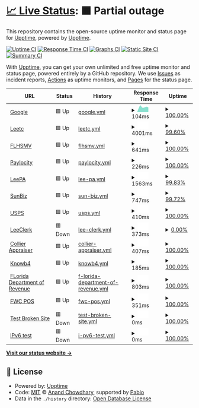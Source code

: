 # [📈 Live Status](https://upptime.github.io/upptime): <!--live status--> **🟧 Partial outage**

This repository contains the open-source uptime monitor and status page for [Upptime](https://upptime.js.org), powered by [Upptime](https://github.com/upptime/upptime).

[![Uptime CI](https://github.com/upptime/upptime/workflows/Uptime%20CI/badge.svg)](https://github.com/upptime/upptime/actions?query=workflow%3A%22Uptime+CI%22)
[![Response Time CI](https://github.com/upptime/upptime/workflows/Response%20Time%20CI/badge.svg)](https://github.com/upptime/upptime/actions?query=workflow%3A%22Response+Time+CI%22)
[![Graphs CI](https://github.com/upptime/upptime/workflows/Graphs%20CI/badge.svg)](https://github.com/upptime/upptime/actions?query=workflow%3A%22Graphs+CI%22)
[![Static Site CI](https://github.com/upptime/upptime/workflows/Static%20Site%20CI/badge.svg)](https://github.com/upptime/upptime/actions?query=workflow%3A%22Static+Site+CI%22)
[![Summary CI](https://github.com/upptime/upptime/workflows/Summary%20CI/badge.svg)](https://github.com/upptime/upptime/actions?query=workflow%3A%22Summary+CI%22)

With [Upptime](https://upptime.js.org), you can get your own unlimited and free uptime monitor and status page, powered entirely by a GitHub repository. We use [Issues](https://github.com/upptime/upptime/issues) as incident reports, [Actions](https://github.com/upptime/upptime/actions) as uptime monitors, and [Pages](https://upptime.github.io/upptime) for the status page.

<!--start: status pages-->
<!-- This summary is generated by Upptime (https://github.com/upptime/upptime) -->
<!-- Do not edit this manually, your changes will be overwritten -->
<!-- prettier-ignore -->
| URL | Status | History | Response Time | Uptime |
| --- | ------ | ------- | ------------- | ------ |
| <img alt="" src="https://icons.duckduckgo.com/ip3/www.google.com.ico" height="13"> [Google](https://www.google.com) | 🟩 Up | [google.yml](https://github.com/kendrab-lctc/url.uptime/commits/HEAD/history/google.yml) | <details><summary><img alt="Response time graph" src="./graphs/google/response-time-week.png" height="20"> 104ms</summary><br><a href="https://upptime.github.io/upptime/history/google"><img alt="Response time 112" src="https://img.shields.io/endpoint?url=https%3A%2F%2Fraw.githubusercontent.com%2Fkendrab-lctc%2Furl.uptime%2FHEAD%2Fapi%2Fgoogle%2Fresponse-time.json"></a><br><a href="https://upptime.github.io/upptime/history/google"><img alt="24-hour response time 110" src="https://img.shields.io/endpoint?url=https%3A%2F%2Fraw.githubusercontent.com%2Fkendrab-lctc%2Furl.uptime%2FHEAD%2Fapi%2Fgoogle%2Fresponse-time-day.json"></a><br><a href="https://upptime.github.io/upptime/history/google"><img alt="7-day response time 104" src="https://img.shields.io/endpoint?url=https%3A%2F%2Fraw.githubusercontent.com%2Fkendrab-lctc%2Furl.uptime%2FHEAD%2Fapi%2Fgoogle%2Fresponse-time-week.json"></a><br><a href="https://upptime.github.io/upptime/history/google"><img alt="30-day response time 97" src="https://img.shields.io/endpoint?url=https%3A%2F%2Fraw.githubusercontent.com%2Fkendrab-lctc%2Furl.uptime%2FHEAD%2Fapi%2Fgoogle%2Fresponse-time-month.json"></a><br><a href="https://upptime.github.io/upptime/history/google"><img alt="1-year response time 112" src="https://img.shields.io/endpoint?url=https%3A%2F%2Fraw.githubusercontent.com%2Fkendrab-lctc%2Furl.uptime%2FHEAD%2Fapi%2Fgoogle%2Fresponse-time-year.json"></a></details> | <details><summary><a href="https://upptime.github.io/upptime/history/google">100.00%</a></summary><a href="https://upptime.github.io/upptime/history/google"><img alt="All-time uptime 100.00%" src="https://img.shields.io/endpoint?url=https%3A%2F%2Fraw.githubusercontent.com%2Fkendrab-lctc%2Furl.uptime%2FHEAD%2Fapi%2Fgoogle%2Fuptime.json"></a><br><a href="https://upptime.github.io/upptime/history/google"><img alt="24-hour uptime 100.00%" src="https://img.shields.io/endpoint?url=https%3A%2F%2Fraw.githubusercontent.com%2Fkendrab-lctc%2Furl.uptime%2FHEAD%2Fapi%2Fgoogle%2Fuptime-day.json"></a><br><a href="https://upptime.github.io/upptime/history/google"><img alt="7-day uptime 100.00%" src="https://img.shields.io/endpoint?url=https%3A%2F%2Fraw.githubusercontent.com%2Fkendrab-lctc%2Furl.uptime%2FHEAD%2Fapi%2Fgoogle%2Fuptime-week.json"></a><br><a href="https://upptime.github.io/upptime/history/google"><img alt="30-day uptime 100.00%" src="https://img.shields.io/endpoint?url=https%3A%2F%2Fraw.githubusercontent.com%2Fkendrab-lctc%2Furl.uptime%2FHEAD%2Fapi%2Fgoogle%2Fuptime-month.json"></a><br><a href="https://upptime.github.io/upptime/history/google"><img alt="1-year uptime 100.00%" src="https://img.shields.io/endpoint?url=https%3A%2F%2Fraw.githubusercontent.com%2Fkendrab-lctc%2Furl.uptime%2FHEAD%2Fapi%2Fgoogle%2Fuptime-year.json"></a></details>
| <img alt="" src="https://icons.duckduckgo.com/ip3/leetc.com.ico" height="13"> [Leetc](https://leetc.com) | 🟩 Up | [leetc.yml](https://github.com/kendrab-lctc/url.uptime/commits/HEAD/history/leetc.yml) | <details><summary><img alt="Response time graph" src="./graphs/leetc/response-time-week.png" height="20"> 4001ms</summary><br><a href="https://upptime.github.io/upptime/history/leetc"><img alt="Response time 3452" src="https://img.shields.io/endpoint?url=https%3A%2F%2Fraw.githubusercontent.com%2Fkendrab-lctc%2Furl.uptime%2FHEAD%2Fapi%2Fleetc%2Fresponse-time.json"></a><br><a href="https://upptime.github.io/upptime/history/leetc"><img alt="24-hour response time 4505" src="https://img.shields.io/endpoint?url=https%3A%2F%2Fraw.githubusercontent.com%2Fkendrab-lctc%2Furl.uptime%2FHEAD%2Fapi%2Fleetc%2Fresponse-time-day.json"></a><br><a href="https://upptime.github.io/upptime/history/leetc"><img alt="7-day response time 4001" src="https://img.shields.io/endpoint?url=https%3A%2F%2Fraw.githubusercontent.com%2Fkendrab-lctc%2Furl.uptime%2FHEAD%2Fapi%2Fleetc%2Fresponse-time-week.json"></a><br><a href="https://upptime.github.io/upptime/history/leetc"><img alt="30-day response time 3316" src="https://img.shields.io/endpoint?url=https%3A%2F%2Fraw.githubusercontent.com%2Fkendrab-lctc%2Furl.uptime%2FHEAD%2Fapi%2Fleetc%2Fresponse-time-month.json"></a><br><a href="https://upptime.github.io/upptime/history/leetc"><img alt="1-year response time 3452" src="https://img.shields.io/endpoint?url=https%3A%2F%2Fraw.githubusercontent.com%2Fkendrab-lctc%2Furl.uptime%2FHEAD%2Fapi%2Fleetc%2Fresponse-time-year.json"></a></details> | <details><summary><a href="https://upptime.github.io/upptime/history/leetc">99.60%</a></summary><a href="https://upptime.github.io/upptime/history/leetc"><img alt="All-time uptime 99.67%" src="https://img.shields.io/endpoint?url=https%3A%2F%2Fraw.githubusercontent.com%2Fkendrab-lctc%2Furl.uptime%2FHEAD%2Fapi%2Fleetc%2Fuptime.json"></a><br><a href="https://upptime.github.io/upptime/history/leetc"><img alt="24-hour uptime 100.00%" src="https://img.shields.io/endpoint?url=https%3A%2F%2Fraw.githubusercontent.com%2Fkendrab-lctc%2Furl.uptime%2FHEAD%2Fapi%2Fleetc%2Fuptime-day.json"></a><br><a href="https://upptime.github.io/upptime/history/leetc"><img alt="7-day uptime 99.60%" src="https://img.shields.io/endpoint?url=https%3A%2F%2Fraw.githubusercontent.com%2Fkendrab-lctc%2Furl.uptime%2FHEAD%2Fapi%2Fleetc%2Fuptime-week.json"></a><br><a href="https://upptime.github.io/upptime/history/leetc"><img alt="30-day uptime 99.56%" src="https://img.shields.io/endpoint?url=https%3A%2F%2Fraw.githubusercontent.com%2Fkendrab-lctc%2Furl.uptime%2FHEAD%2Fapi%2Fleetc%2Fuptime-month.json"></a><br><a href="https://upptime.github.io/upptime/history/leetc"><img alt="1-year uptime 99.67%" src="https://img.shields.io/endpoint?url=https%3A%2F%2Fraw.githubusercontent.com%2Fkendrab-lctc%2Furl.uptime%2FHEAD%2Fapi%2Fleetc%2Fuptime-year.json"></a></details>
| <img alt="" src="https://icons.duckduckgo.com/ip3/www.flhsmv.gov.ico" height="13"> [FLHSMV](https://www.flhsmv.gov/) | 🟩 Up | [flhsmv.yml](https://github.com/kendrab-lctc/url.uptime/commits/HEAD/history/flhsmv.yml) | <details><summary><img alt="Response time graph" src="./graphs/flhsmv/response-time-week.png" height="20"> 641ms</summary><br><a href="https://upptime.github.io/upptime/history/flhsmv"><img alt="Response time 726" src="https://img.shields.io/endpoint?url=https%3A%2F%2Fraw.githubusercontent.com%2Fkendrab-lctc%2Furl.uptime%2FHEAD%2Fapi%2Fflhsmv%2Fresponse-time.json"></a><br><a href="https://upptime.github.io/upptime/history/flhsmv"><img alt="24-hour response time 353" src="https://img.shields.io/endpoint?url=https%3A%2F%2Fraw.githubusercontent.com%2Fkendrab-lctc%2Furl.uptime%2FHEAD%2Fapi%2Fflhsmv%2Fresponse-time-day.json"></a><br><a href="https://upptime.github.io/upptime/history/flhsmv"><img alt="7-day response time 641" src="https://img.shields.io/endpoint?url=https%3A%2F%2Fraw.githubusercontent.com%2Fkendrab-lctc%2Furl.uptime%2FHEAD%2Fapi%2Fflhsmv%2Fresponse-time-week.json"></a><br><a href="https://upptime.github.io/upptime/history/flhsmv"><img alt="30-day response time 620" src="https://img.shields.io/endpoint?url=https%3A%2F%2Fraw.githubusercontent.com%2Fkendrab-lctc%2Furl.uptime%2FHEAD%2Fapi%2Fflhsmv%2Fresponse-time-month.json"></a><br><a href="https://upptime.github.io/upptime/history/flhsmv"><img alt="1-year response time 726" src="https://img.shields.io/endpoint?url=https%3A%2F%2Fraw.githubusercontent.com%2Fkendrab-lctc%2Furl.uptime%2FHEAD%2Fapi%2Fflhsmv%2Fresponse-time-year.json"></a></details> | <details><summary><a href="https://upptime.github.io/upptime/history/flhsmv">100.00%</a></summary><a href="https://upptime.github.io/upptime/history/flhsmv"><img alt="All-time uptime 97.49%" src="https://img.shields.io/endpoint?url=https%3A%2F%2Fraw.githubusercontent.com%2Fkendrab-lctc%2Furl.uptime%2FHEAD%2Fapi%2Fflhsmv%2Fuptime.json"></a><br><a href="https://upptime.github.io/upptime/history/flhsmv"><img alt="24-hour uptime 100.00%" src="https://img.shields.io/endpoint?url=https%3A%2F%2Fraw.githubusercontent.com%2Fkendrab-lctc%2Furl.uptime%2FHEAD%2Fapi%2Fflhsmv%2Fuptime-day.json"></a><br><a href="https://upptime.github.io/upptime/history/flhsmv"><img alt="7-day uptime 100.00%" src="https://img.shields.io/endpoint?url=https%3A%2F%2Fraw.githubusercontent.com%2Fkendrab-lctc%2Furl.uptime%2FHEAD%2Fapi%2Fflhsmv%2Fuptime-week.json"></a><br><a href="https://upptime.github.io/upptime/history/flhsmv"><img alt="30-day uptime 99.85%" src="https://img.shields.io/endpoint?url=https%3A%2F%2Fraw.githubusercontent.com%2Fkendrab-lctc%2Furl.uptime%2FHEAD%2Fapi%2Fflhsmv%2Fuptime-month.json"></a><br><a href="https://upptime.github.io/upptime/history/flhsmv"><img alt="1-year uptime 97.49%" src="https://img.shields.io/endpoint?url=https%3A%2F%2Fraw.githubusercontent.com%2Fkendrab-lctc%2Furl.uptime%2FHEAD%2Fapi%2Fflhsmv%2Fuptime-year.json"></a></details>
| <img alt="" src="https://icons.duckduckgo.com/ip3/access.paylocity.com.ico" height="13"> [Paylocity](https://access.paylocity.com) | 🟩 Up | [paylocity.yml](https://github.com/kendrab-lctc/url.uptime/commits/HEAD/history/paylocity.yml) | <details><summary><img alt="Response time graph" src="./graphs/paylocity/response-time-week.png" height="20"> 226ms</summary><br><a href="https://upptime.github.io/upptime/history/paylocity"><img alt="Response time 242" src="https://img.shields.io/endpoint?url=https%3A%2F%2Fraw.githubusercontent.com%2Fkendrab-lctc%2Furl.uptime%2FHEAD%2Fapi%2Fpaylocity%2Fresponse-time.json"></a><br><a href="https://upptime.github.io/upptime/history/paylocity"><img alt="24-hour response time 114" src="https://img.shields.io/endpoint?url=https%3A%2F%2Fraw.githubusercontent.com%2Fkendrab-lctc%2Furl.uptime%2FHEAD%2Fapi%2Fpaylocity%2Fresponse-time-day.json"></a><br><a href="https://upptime.github.io/upptime/history/paylocity"><img alt="7-day response time 226" src="https://img.shields.io/endpoint?url=https%3A%2F%2Fraw.githubusercontent.com%2Fkendrab-lctc%2Furl.uptime%2FHEAD%2Fapi%2Fpaylocity%2Fresponse-time-week.json"></a><br><a href="https://upptime.github.io/upptime/history/paylocity"><img alt="30-day response time 256" src="https://img.shields.io/endpoint?url=https%3A%2F%2Fraw.githubusercontent.com%2Fkendrab-lctc%2Furl.uptime%2FHEAD%2Fapi%2Fpaylocity%2Fresponse-time-month.json"></a><br><a href="https://upptime.github.io/upptime/history/paylocity"><img alt="1-year response time 242" src="https://img.shields.io/endpoint?url=https%3A%2F%2Fraw.githubusercontent.com%2Fkendrab-lctc%2Furl.uptime%2FHEAD%2Fapi%2Fpaylocity%2Fresponse-time-year.json"></a></details> | <details><summary><a href="https://upptime.github.io/upptime/history/paylocity">100.00%</a></summary><a href="https://upptime.github.io/upptime/history/paylocity"><img alt="All-time uptime 99.99%" src="https://img.shields.io/endpoint?url=https%3A%2F%2Fraw.githubusercontent.com%2Fkendrab-lctc%2Furl.uptime%2FHEAD%2Fapi%2Fpaylocity%2Fuptime.json"></a><br><a href="https://upptime.github.io/upptime/history/paylocity"><img alt="24-hour uptime 100.00%" src="https://img.shields.io/endpoint?url=https%3A%2F%2Fraw.githubusercontent.com%2Fkendrab-lctc%2Furl.uptime%2FHEAD%2Fapi%2Fpaylocity%2Fuptime-day.json"></a><br><a href="https://upptime.github.io/upptime/history/paylocity"><img alt="7-day uptime 100.00%" src="https://img.shields.io/endpoint?url=https%3A%2F%2Fraw.githubusercontent.com%2Fkendrab-lctc%2Furl.uptime%2FHEAD%2Fapi%2Fpaylocity%2Fuptime-week.json"></a><br><a href="https://upptime.github.io/upptime/history/paylocity"><img alt="30-day uptime 99.94%" src="https://img.shields.io/endpoint?url=https%3A%2F%2Fraw.githubusercontent.com%2Fkendrab-lctc%2Furl.uptime%2FHEAD%2Fapi%2Fpaylocity%2Fuptime-month.json"></a><br><a href="https://upptime.github.io/upptime/history/paylocity"><img alt="1-year uptime 99.99%" src="https://img.shields.io/endpoint?url=https%3A%2F%2Fraw.githubusercontent.com%2Fkendrab-lctc%2Furl.uptime%2FHEAD%2Fapi%2Fpaylocity%2Fuptime-year.json"></a></details>
| <img alt="" src="https://icons.duckduckgo.com/ip3/leepa.org.ico" height="13"> [LeePA](https://Leepa.org) | 🟩 Up | [lee-pa.yml](https://github.com/kendrab-lctc/url.uptime/commits/HEAD/history/lee-pa.yml) | <details><summary><img alt="Response time graph" src="./graphs/lee-pa/response-time-week.png" height="20"> 1563ms</summary><br><a href="https://upptime.github.io/upptime/history/lee-pa"><img alt="Response time 1461" src="https://img.shields.io/endpoint?url=https%3A%2F%2Fraw.githubusercontent.com%2Fkendrab-lctc%2Furl.uptime%2FHEAD%2Fapi%2Flee-pa%2Fresponse-time.json"></a><br><a href="https://upptime.github.io/upptime/history/lee-pa"><img alt="24-hour response time 669" src="https://img.shields.io/endpoint?url=https%3A%2F%2Fraw.githubusercontent.com%2Fkendrab-lctc%2Furl.uptime%2FHEAD%2Fapi%2Flee-pa%2Fresponse-time-day.json"></a><br><a href="https://upptime.github.io/upptime/history/lee-pa"><img alt="7-day response time 1563" src="https://img.shields.io/endpoint?url=https%3A%2F%2Fraw.githubusercontent.com%2Fkendrab-lctc%2Furl.uptime%2FHEAD%2Fapi%2Flee-pa%2Fresponse-time-week.json"></a><br><a href="https://upptime.github.io/upptime/history/lee-pa"><img alt="30-day response time 2205" src="https://img.shields.io/endpoint?url=https%3A%2F%2Fraw.githubusercontent.com%2Fkendrab-lctc%2Furl.uptime%2FHEAD%2Fapi%2Flee-pa%2Fresponse-time-month.json"></a><br><a href="https://upptime.github.io/upptime/history/lee-pa"><img alt="1-year response time 1461" src="https://img.shields.io/endpoint?url=https%3A%2F%2Fraw.githubusercontent.com%2Fkendrab-lctc%2Furl.uptime%2FHEAD%2Fapi%2Flee-pa%2Fresponse-time-year.json"></a></details> | <details><summary><a href="https://upptime.github.io/upptime/history/lee-pa">99.83%</a></summary><a href="https://upptime.github.io/upptime/history/lee-pa"><img alt="All-time uptime 99.74%" src="https://img.shields.io/endpoint?url=https%3A%2F%2Fraw.githubusercontent.com%2Fkendrab-lctc%2Furl.uptime%2FHEAD%2Fapi%2Flee-pa%2Fuptime.json"></a><br><a href="https://upptime.github.io/upptime/history/lee-pa"><img alt="24-hour uptime 100.00%" src="https://img.shields.io/endpoint?url=https%3A%2F%2Fraw.githubusercontent.com%2Fkendrab-lctc%2Furl.uptime%2FHEAD%2Fapi%2Flee-pa%2Fuptime-day.json"></a><br><a href="https://upptime.github.io/upptime/history/lee-pa"><img alt="7-day uptime 99.83%" src="https://img.shields.io/endpoint?url=https%3A%2F%2Fraw.githubusercontent.com%2Fkendrab-lctc%2Furl.uptime%2FHEAD%2Fapi%2Flee-pa%2Fuptime-week.json"></a><br><a href="https://upptime.github.io/upptime/history/lee-pa"><img alt="30-day uptime 99.91%" src="https://img.shields.io/endpoint?url=https%3A%2F%2Fraw.githubusercontent.com%2Fkendrab-lctc%2Furl.uptime%2FHEAD%2Fapi%2Flee-pa%2Fuptime-month.json"></a><br><a href="https://upptime.github.io/upptime/history/lee-pa"><img alt="1-year uptime 99.74%" src="https://img.shields.io/endpoint?url=https%3A%2F%2Fraw.githubusercontent.com%2Fkendrab-lctc%2Furl.uptime%2FHEAD%2Fapi%2Flee-pa%2Fuptime-year.json"></a></details>
| <img alt="" src="https://icons.duckduckgo.com/ip3/sunbiz.org.ico" height="13"> [SunBiz](https://sunbiz.org) | 🟩 Up | [sun-biz.yml](https://github.com/kendrab-lctc/url.uptime/commits/HEAD/history/sun-biz.yml) | <details><summary><img alt="Response time graph" src="./graphs/sun-biz/response-time-week.png" height="20"> 747ms</summary><br><a href="https://upptime.github.io/upptime/history/sun-biz"><img alt="Response time 706" src="https://img.shields.io/endpoint?url=https%3A%2F%2Fraw.githubusercontent.com%2Fkendrab-lctc%2Furl.uptime%2FHEAD%2Fapi%2Fsun-biz%2Fresponse-time.json"></a><br><a href="https://upptime.github.io/upptime/history/sun-biz"><img alt="24-hour response time 800" src="https://img.shields.io/endpoint?url=https%3A%2F%2Fraw.githubusercontent.com%2Fkendrab-lctc%2Furl.uptime%2FHEAD%2Fapi%2Fsun-biz%2Fresponse-time-day.json"></a><br><a href="https://upptime.github.io/upptime/history/sun-biz"><img alt="7-day response time 747" src="https://img.shields.io/endpoint?url=https%3A%2F%2Fraw.githubusercontent.com%2Fkendrab-lctc%2Furl.uptime%2FHEAD%2Fapi%2Fsun-biz%2Fresponse-time-week.json"></a><br><a href="https://upptime.github.io/upptime/history/sun-biz"><img alt="30-day response time 720" src="https://img.shields.io/endpoint?url=https%3A%2F%2Fraw.githubusercontent.com%2Fkendrab-lctc%2Furl.uptime%2FHEAD%2Fapi%2Fsun-biz%2Fresponse-time-month.json"></a><br><a href="https://upptime.github.io/upptime/history/sun-biz"><img alt="1-year response time 706" src="https://img.shields.io/endpoint?url=https%3A%2F%2Fraw.githubusercontent.com%2Fkendrab-lctc%2Furl.uptime%2FHEAD%2Fapi%2Fsun-biz%2Fresponse-time-year.json"></a></details> | <details><summary><a href="https://upptime.github.io/upptime/history/sun-biz">99.72%</a></summary><a href="https://upptime.github.io/upptime/history/sun-biz"><img alt="All-time uptime 99.79%" src="https://img.shields.io/endpoint?url=https%3A%2F%2Fraw.githubusercontent.com%2Fkendrab-lctc%2Furl.uptime%2FHEAD%2Fapi%2Fsun-biz%2Fuptime.json"></a><br><a href="https://upptime.github.io/upptime/history/sun-biz"><img alt="24-hour uptime 100.00%" src="https://img.shields.io/endpoint?url=https%3A%2F%2Fraw.githubusercontent.com%2Fkendrab-lctc%2Furl.uptime%2FHEAD%2Fapi%2Fsun-biz%2Fuptime-day.json"></a><br><a href="https://upptime.github.io/upptime/history/sun-biz"><img alt="7-day uptime 99.72%" src="https://img.shields.io/endpoint?url=https%3A%2F%2Fraw.githubusercontent.com%2Fkendrab-lctc%2Furl.uptime%2FHEAD%2Fapi%2Fsun-biz%2Fuptime-week.json"></a><br><a href="https://upptime.github.io/upptime/history/sun-biz"><img alt="30-day uptime 99.88%" src="https://img.shields.io/endpoint?url=https%3A%2F%2Fraw.githubusercontent.com%2Fkendrab-lctc%2Furl.uptime%2FHEAD%2Fapi%2Fsun-biz%2Fuptime-month.json"></a><br><a href="https://upptime.github.io/upptime/history/sun-biz"><img alt="1-year uptime 99.79%" src="https://img.shields.io/endpoint?url=https%3A%2F%2Fraw.githubusercontent.com%2Fkendrab-lctc%2Furl.uptime%2FHEAD%2Fapi%2Fsun-biz%2Fuptime-year.json"></a></details>
| <img alt="" src="https://icons.duckduckgo.com/ip3/usps.com.ico" height="13"> [USPS](https://usps.com) | 🟩 Up | [usps.yml](https://github.com/kendrab-lctc/url.uptime/commits/HEAD/history/usps.yml) | <details><summary><img alt="Response time graph" src="./graphs/usps/response-time-week.png" height="20"> 410ms</summary><br><a href="https://upptime.github.io/upptime/history/usps"><img alt="Response time 459" src="https://img.shields.io/endpoint?url=https%3A%2F%2Fraw.githubusercontent.com%2Fkendrab-lctc%2Furl.uptime%2FHEAD%2Fapi%2Fusps%2Fresponse-time.json"></a><br><a href="https://upptime.github.io/upptime/history/usps"><img alt="24-hour response time 154" src="https://img.shields.io/endpoint?url=https%3A%2F%2Fraw.githubusercontent.com%2Fkendrab-lctc%2Furl.uptime%2FHEAD%2Fapi%2Fusps%2Fresponse-time-day.json"></a><br><a href="https://upptime.github.io/upptime/history/usps"><img alt="7-day response time 410" src="https://img.shields.io/endpoint?url=https%3A%2F%2Fraw.githubusercontent.com%2Fkendrab-lctc%2Furl.uptime%2FHEAD%2Fapi%2Fusps%2Fresponse-time-week.json"></a><br><a href="https://upptime.github.io/upptime/history/usps"><img alt="30-day response time 423" src="https://img.shields.io/endpoint?url=https%3A%2F%2Fraw.githubusercontent.com%2Fkendrab-lctc%2Furl.uptime%2FHEAD%2Fapi%2Fusps%2Fresponse-time-month.json"></a><br><a href="https://upptime.github.io/upptime/history/usps"><img alt="1-year response time 459" src="https://img.shields.io/endpoint?url=https%3A%2F%2Fraw.githubusercontent.com%2Fkendrab-lctc%2Furl.uptime%2FHEAD%2Fapi%2Fusps%2Fresponse-time-year.json"></a></details> | <details><summary><a href="https://upptime.github.io/upptime/history/usps">100.00%</a></summary><a href="https://upptime.github.io/upptime/history/usps"><img alt="All-time uptime 99.98%" src="https://img.shields.io/endpoint?url=https%3A%2F%2Fraw.githubusercontent.com%2Fkendrab-lctc%2Furl.uptime%2FHEAD%2Fapi%2Fusps%2Fuptime.json"></a><br><a href="https://upptime.github.io/upptime/history/usps"><img alt="24-hour uptime 100.00%" src="https://img.shields.io/endpoint?url=https%3A%2F%2Fraw.githubusercontent.com%2Fkendrab-lctc%2Furl.uptime%2FHEAD%2Fapi%2Fusps%2Fuptime-day.json"></a><br><a href="https://upptime.github.io/upptime/history/usps"><img alt="7-day uptime 100.00%" src="https://img.shields.io/endpoint?url=https%3A%2F%2Fraw.githubusercontent.com%2Fkendrab-lctc%2Furl.uptime%2FHEAD%2Fapi%2Fusps%2Fuptime-week.json"></a><br><a href="https://upptime.github.io/upptime/history/usps"><img alt="30-day uptime 100.00%" src="https://img.shields.io/endpoint?url=https%3A%2F%2Fraw.githubusercontent.com%2Fkendrab-lctc%2Furl.uptime%2FHEAD%2Fapi%2Fusps%2Fuptime-month.json"></a><br><a href="https://upptime.github.io/upptime/history/usps"><img alt="1-year uptime 99.98%" src="https://img.shields.io/endpoint?url=https%3A%2F%2Fraw.githubusercontent.com%2Fkendrab-lctc%2Furl.uptime%2FHEAD%2Fapi%2Fusps%2Fuptime-year.json"></a></details>
| <img alt="" src="https://icons.duckduckgo.com/ip3/www.leeclerk.org.ico" height="13"> [LeeClerk](https://www.leeclerk.org/) | 🟥 Down | [lee-clerk.yml](https://github.com/kendrab-lctc/url.uptime/commits/HEAD/history/lee-clerk.yml) | <details><summary><img alt="Response time graph" src="./graphs/lee-clerk/response-time-week.png" height="20"> 373ms</summary><br><a href="https://upptime.github.io/upptime/history/lee-clerk"><img alt="Response time 387" src="https://img.shields.io/endpoint?url=https%3A%2F%2Fraw.githubusercontent.com%2Fkendrab-lctc%2Furl.uptime%2FHEAD%2Fapi%2Flee-clerk%2Fresponse-time.json"></a><br><a href="https://upptime.github.io/upptime/history/lee-clerk"><img alt="24-hour response time 351" src="https://img.shields.io/endpoint?url=https%3A%2F%2Fraw.githubusercontent.com%2Fkendrab-lctc%2Furl.uptime%2FHEAD%2Fapi%2Flee-clerk%2Fresponse-time-day.json"></a><br><a href="https://upptime.github.io/upptime/history/lee-clerk"><img alt="7-day response time 373" src="https://img.shields.io/endpoint?url=https%3A%2F%2Fraw.githubusercontent.com%2Fkendrab-lctc%2Furl.uptime%2FHEAD%2Fapi%2Flee-clerk%2Fresponse-time-week.json"></a><br><a href="https://upptime.github.io/upptime/history/lee-clerk"><img alt="30-day response time 410" src="https://img.shields.io/endpoint?url=https%3A%2F%2Fraw.githubusercontent.com%2Fkendrab-lctc%2Furl.uptime%2FHEAD%2Fapi%2Flee-clerk%2Fresponse-time-month.json"></a><br><a href="https://upptime.github.io/upptime/history/lee-clerk"><img alt="1-year response time 387" src="https://img.shields.io/endpoint?url=https%3A%2F%2Fraw.githubusercontent.com%2Fkendrab-lctc%2Furl.uptime%2FHEAD%2Fapi%2Flee-clerk%2Fresponse-time-year.json"></a></details> | <details><summary><a href="https://upptime.github.io/upptime/history/lee-clerk">0.00%</a></summary><a href="https://upptime.github.io/upptime/history/lee-clerk"><img alt="All-time uptime 0.00%" src="https://img.shields.io/endpoint?url=https%3A%2F%2Fraw.githubusercontent.com%2Fkendrab-lctc%2Furl.uptime%2FHEAD%2Fapi%2Flee-clerk%2Fuptime.json"></a><br><a href="https://upptime.github.io/upptime/history/lee-clerk"><img alt="24-hour uptime 0.00%" src="https://img.shields.io/endpoint?url=https%3A%2F%2Fraw.githubusercontent.com%2Fkendrab-lctc%2Furl.uptime%2FHEAD%2Fapi%2Flee-clerk%2Fuptime-day.json"></a><br><a href="https://upptime.github.io/upptime/history/lee-clerk"><img alt="7-day uptime 0.00%" src="https://img.shields.io/endpoint?url=https%3A%2F%2Fraw.githubusercontent.com%2Fkendrab-lctc%2Furl.uptime%2FHEAD%2Fapi%2Flee-clerk%2Fuptime-week.json"></a><br><a href="https://upptime.github.io/upptime/history/lee-clerk"><img alt="30-day uptime 0.00%" src="https://img.shields.io/endpoint?url=https%3A%2F%2Fraw.githubusercontent.com%2Fkendrab-lctc%2Furl.uptime%2FHEAD%2Fapi%2Flee-clerk%2Fuptime-month.json"></a><br><a href="https://upptime.github.io/upptime/history/lee-clerk"><img alt="1-year uptime 0.00%" src="https://img.shields.io/endpoint?url=https%3A%2F%2Fraw.githubusercontent.com%2Fkendrab-lctc%2Furl.uptime%2FHEAD%2Fapi%2Flee-clerk%2Fuptime-year.json"></a></details>
| <img alt="" src="https://icons.duckduckgo.com/ip3/www.collierappraiser.com.ico" height="13"> [Collier Appraiser](https://www.collierappraiser.com/) | 🟩 Up | [collier-appraiser.yml](https://github.com/kendrab-lctc/url.uptime/commits/HEAD/history/collier-appraiser.yml) | <details><summary><img alt="Response time graph" src="./graphs/collier-appraiser/response-time-week.png" height="20"> 407ms</summary><br><a href="https://upptime.github.io/upptime/history/collier-appraiser"><img alt="Response time 471" src="https://img.shields.io/endpoint?url=https%3A%2F%2Fraw.githubusercontent.com%2Fkendrab-lctc%2Furl.uptime%2FHEAD%2Fapi%2Fcollier-appraiser%2Fresponse-time.json"></a><br><a href="https://upptime.github.io/upptime/history/collier-appraiser"><img alt="24-hour response time 466" src="https://img.shields.io/endpoint?url=https%3A%2F%2Fraw.githubusercontent.com%2Fkendrab-lctc%2Furl.uptime%2FHEAD%2Fapi%2Fcollier-appraiser%2Fresponse-time-day.json"></a><br><a href="https://upptime.github.io/upptime/history/collier-appraiser"><img alt="7-day response time 407" src="https://img.shields.io/endpoint?url=https%3A%2F%2Fraw.githubusercontent.com%2Fkendrab-lctc%2Furl.uptime%2FHEAD%2Fapi%2Fcollier-appraiser%2Fresponse-time-week.json"></a><br><a href="https://upptime.github.io/upptime/history/collier-appraiser"><img alt="30-day response time 659" src="https://img.shields.io/endpoint?url=https%3A%2F%2Fraw.githubusercontent.com%2Fkendrab-lctc%2Furl.uptime%2FHEAD%2Fapi%2Fcollier-appraiser%2Fresponse-time-month.json"></a><br><a href="https://upptime.github.io/upptime/history/collier-appraiser"><img alt="1-year response time 471" src="https://img.shields.io/endpoint?url=https%3A%2F%2Fraw.githubusercontent.com%2Fkendrab-lctc%2Furl.uptime%2FHEAD%2Fapi%2Fcollier-appraiser%2Fresponse-time-year.json"></a></details> | <details><summary><a href="https://upptime.github.io/upptime/history/collier-appraiser">100.00%</a></summary><a href="https://upptime.github.io/upptime/history/collier-appraiser"><img alt="All-time uptime 99.84%" src="https://img.shields.io/endpoint?url=https%3A%2F%2Fraw.githubusercontent.com%2Fkendrab-lctc%2Furl.uptime%2FHEAD%2Fapi%2Fcollier-appraiser%2Fuptime.json"></a><br><a href="https://upptime.github.io/upptime/history/collier-appraiser"><img alt="24-hour uptime 100.00%" src="https://img.shields.io/endpoint?url=https%3A%2F%2Fraw.githubusercontent.com%2Fkendrab-lctc%2Furl.uptime%2FHEAD%2Fapi%2Fcollier-appraiser%2Fuptime-day.json"></a><br><a href="https://upptime.github.io/upptime/history/collier-appraiser"><img alt="7-day uptime 100.00%" src="https://img.shields.io/endpoint?url=https%3A%2F%2Fraw.githubusercontent.com%2Fkendrab-lctc%2Furl.uptime%2FHEAD%2Fapi%2Fcollier-appraiser%2Fuptime-week.json"></a><br><a href="https://upptime.github.io/upptime/history/collier-appraiser"><img alt="30-day uptime 99.75%" src="https://img.shields.io/endpoint?url=https%3A%2F%2Fraw.githubusercontent.com%2Fkendrab-lctc%2Furl.uptime%2FHEAD%2Fapi%2Fcollier-appraiser%2Fuptime-month.json"></a><br><a href="https://upptime.github.io/upptime/history/collier-appraiser"><img alt="1-year uptime 99.84%" src="https://img.shields.io/endpoint?url=https%3A%2F%2Fraw.githubusercontent.com%2Fkendrab-lctc%2Furl.uptime%2FHEAD%2Fapi%2Fcollier-appraiser%2Fuptime-year.json"></a></details>
| <img alt="" src="https://icons.duckduckgo.com/ip3/training.knowbe4.com.ico" height="13"> [Knowb4](https://training.knowbe4.com/ui/login?logout=true) | 🟩 Up | [knowb4.yml](https://github.com/kendrab-lctc/url.uptime/commits/HEAD/history/knowb4.yml) | <details><summary><img alt="Response time graph" src="./graphs/knowb4/response-time-week.png" height="20"> 185ms</summary><br><a href="https://upptime.github.io/upptime/history/knowb4"><img alt="Response time 251" src="https://img.shields.io/endpoint?url=https%3A%2F%2Fraw.githubusercontent.com%2Fkendrab-lctc%2Furl.uptime%2FHEAD%2Fapi%2Fknowb4%2Fresponse-time.json"></a><br><a href="https://upptime.github.io/upptime/history/knowb4"><img alt="24-hour response time 164" src="https://img.shields.io/endpoint?url=https%3A%2F%2Fraw.githubusercontent.com%2Fkendrab-lctc%2Furl.uptime%2FHEAD%2Fapi%2Fknowb4%2Fresponse-time-day.json"></a><br><a href="https://upptime.github.io/upptime/history/knowb4"><img alt="7-day response time 185" src="https://img.shields.io/endpoint?url=https%3A%2F%2Fraw.githubusercontent.com%2Fkendrab-lctc%2Furl.uptime%2FHEAD%2Fapi%2Fknowb4%2Fresponse-time-week.json"></a><br><a href="https://upptime.github.io/upptime/history/knowb4"><img alt="30-day response time 206" src="https://img.shields.io/endpoint?url=https%3A%2F%2Fraw.githubusercontent.com%2Fkendrab-lctc%2Furl.uptime%2FHEAD%2Fapi%2Fknowb4%2Fresponse-time-month.json"></a><br><a href="https://upptime.github.io/upptime/history/knowb4"><img alt="1-year response time 251" src="https://img.shields.io/endpoint?url=https%3A%2F%2Fraw.githubusercontent.com%2Fkendrab-lctc%2Furl.uptime%2FHEAD%2Fapi%2Fknowb4%2Fresponse-time-year.json"></a></details> | <details><summary><a href="https://upptime.github.io/upptime/history/knowb4">100.00%</a></summary><a href="https://upptime.github.io/upptime/history/knowb4"><img alt="All-time uptime 99.98%" src="https://img.shields.io/endpoint?url=https%3A%2F%2Fraw.githubusercontent.com%2Fkendrab-lctc%2Furl.uptime%2FHEAD%2Fapi%2Fknowb4%2Fuptime.json"></a><br><a href="https://upptime.github.io/upptime/history/knowb4"><img alt="24-hour uptime 100.00%" src="https://img.shields.io/endpoint?url=https%3A%2F%2Fraw.githubusercontent.com%2Fkendrab-lctc%2Furl.uptime%2FHEAD%2Fapi%2Fknowb4%2Fuptime-day.json"></a><br><a href="https://upptime.github.io/upptime/history/knowb4"><img alt="7-day uptime 100.00%" src="https://img.shields.io/endpoint?url=https%3A%2F%2Fraw.githubusercontent.com%2Fkendrab-lctc%2Furl.uptime%2FHEAD%2Fapi%2Fknowb4%2Fuptime-week.json"></a><br><a href="https://upptime.github.io/upptime/history/knowb4"><img alt="30-day uptime 100.00%" src="https://img.shields.io/endpoint?url=https%3A%2F%2Fraw.githubusercontent.com%2Fkendrab-lctc%2Furl.uptime%2FHEAD%2Fapi%2Fknowb4%2Fuptime-month.json"></a><br><a href="https://upptime.github.io/upptime/history/knowb4"><img alt="1-year uptime 99.98%" src="https://img.shields.io/endpoint?url=https%3A%2F%2Fraw.githubusercontent.com%2Fkendrab-lctc%2Furl.uptime%2FHEAD%2Fapi%2Fknowb4%2Fuptime-year.json"></a></details>
| <img alt="" src="https://icons.duckduckgo.com/ip3/floridarevenue.com.ico" height="13"> [FLorida Department of Revenue](https://floridarevenue.com) | 🟩 Up | [f-lorida-department-of-revenue.yml](https://github.com/kendrab-lctc/url.uptime/commits/HEAD/history/f-lorida-department-of-revenue.yml) | <details><summary><img alt="Response time graph" src="./graphs/f-lorida-department-of-revenue/response-time-week.png" height="20"> 803ms</summary><br><a href="https://upptime.github.io/upptime/history/f-lorida-department-of-revenue"><img alt="Response time 817" src="https://img.shields.io/endpoint?url=https%3A%2F%2Fraw.githubusercontent.com%2Fkendrab-lctc%2Furl.uptime%2FHEAD%2Fapi%2Ff-lorida-department-of-revenue%2Fresponse-time.json"></a><br><a href="https://upptime.github.io/upptime/history/f-lorida-department-of-revenue"><img alt="24-hour response time 941" src="https://img.shields.io/endpoint?url=https%3A%2F%2Fraw.githubusercontent.com%2Fkendrab-lctc%2Furl.uptime%2FHEAD%2Fapi%2Ff-lorida-department-of-revenue%2Fresponse-time-day.json"></a><br><a href="https://upptime.github.io/upptime/history/f-lorida-department-of-revenue"><img alt="7-day response time 803" src="https://img.shields.io/endpoint?url=https%3A%2F%2Fraw.githubusercontent.com%2Fkendrab-lctc%2Furl.uptime%2FHEAD%2Fapi%2Ff-lorida-department-of-revenue%2Fresponse-time-week.json"></a><br><a href="https://upptime.github.io/upptime/history/f-lorida-department-of-revenue"><img alt="30-day response time 789" src="https://img.shields.io/endpoint?url=https%3A%2F%2Fraw.githubusercontent.com%2Fkendrab-lctc%2Furl.uptime%2FHEAD%2Fapi%2Ff-lorida-department-of-revenue%2Fresponse-time-month.json"></a><br><a href="https://upptime.github.io/upptime/history/f-lorida-department-of-revenue"><img alt="1-year response time 817" src="https://img.shields.io/endpoint?url=https%3A%2F%2Fraw.githubusercontent.com%2Fkendrab-lctc%2Furl.uptime%2FHEAD%2Fapi%2Ff-lorida-department-of-revenue%2Fresponse-time-year.json"></a></details> | <details><summary><a href="https://upptime.github.io/upptime/history/f-lorida-department-of-revenue">100.00%</a></summary><a href="https://upptime.github.io/upptime/history/f-lorida-department-of-revenue"><img alt="All-time uptime 99.97%" src="https://img.shields.io/endpoint?url=https%3A%2F%2Fraw.githubusercontent.com%2Fkendrab-lctc%2Furl.uptime%2FHEAD%2Fapi%2Ff-lorida-department-of-revenue%2Fuptime.json"></a><br><a href="https://upptime.github.io/upptime/history/f-lorida-department-of-revenue"><img alt="24-hour uptime 100.00%" src="https://img.shields.io/endpoint?url=https%3A%2F%2Fraw.githubusercontent.com%2Fkendrab-lctc%2Furl.uptime%2FHEAD%2Fapi%2Ff-lorida-department-of-revenue%2Fuptime-day.json"></a><br><a href="https://upptime.github.io/upptime/history/f-lorida-department-of-revenue"><img alt="7-day uptime 100.00%" src="https://img.shields.io/endpoint?url=https%3A%2F%2Fraw.githubusercontent.com%2Fkendrab-lctc%2Furl.uptime%2FHEAD%2Fapi%2Ff-lorida-department-of-revenue%2Fuptime-week.json"></a><br><a href="https://upptime.github.io/upptime/history/f-lorida-department-of-revenue"><img alt="30-day uptime 100.00%" src="https://img.shields.io/endpoint?url=https%3A%2F%2Fraw.githubusercontent.com%2Fkendrab-lctc%2Furl.uptime%2FHEAD%2Fapi%2Ff-lorida-department-of-revenue%2Fuptime-month.json"></a><br><a href="https://upptime.github.io/upptime/history/f-lorida-department-of-revenue"><img alt="1-year uptime 99.97%" src="https://img.shields.io/endpoint?url=https%3A%2F%2Fraw.githubusercontent.com%2Fkendrab-lctc%2Furl.uptime%2FHEAD%2Fapi%2Ff-lorida-department-of-revenue%2Fuptime-year.json"></a></details>
| <img alt="" src="https://icons.duckduckgo.com/ip3/gooutdoorsflorida.com.ico" height="13"> [FWC POS](https://gooutdoorsflorida.com) | 🟩 Up | [fwc-pos.yml](https://github.com/kendrab-lctc/url.uptime/commits/HEAD/history/fwc-pos.yml) | <details><summary><img alt="Response time graph" src="./graphs/fwc-pos/response-time-week.png" height="20"> 351ms</summary><br><a href="https://upptime.github.io/upptime/history/fwc-pos"><img alt="Response time 324" src="https://img.shields.io/endpoint?url=https%3A%2F%2Fraw.githubusercontent.com%2Fkendrab-lctc%2Furl.uptime%2FHEAD%2Fapi%2Ffwc-pos%2Fresponse-time.json"></a><br><a href="https://upptime.github.io/upptime/history/fwc-pos"><img alt="24-hour response time 380" src="https://img.shields.io/endpoint?url=https%3A%2F%2Fraw.githubusercontent.com%2Fkendrab-lctc%2Furl.uptime%2FHEAD%2Fapi%2Ffwc-pos%2Fresponse-time-day.json"></a><br><a href="https://upptime.github.io/upptime/history/fwc-pos"><img alt="7-day response time 351" src="https://img.shields.io/endpoint?url=https%3A%2F%2Fraw.githubusercontent.com%2Fkendrab-lctc%2Furl.uptime%2FHEAD%2Fapi%2Ffwc-pos%2Fresponse-time-week.json"></a><br><a href="https://upptime.github.io/upptime/history/fwc-pos"><img alt="30-day response time 332" src="https://img.shields.io/endpoint?url=https%3A%2F%2Fraw.githubusercontent.com%2Fkendrab-lctc%2Furl.uptime%2FHEAD%2Fapi%2Ffwc-pos%2Fresponse-time-month.json"></a><br><a href="https://upptime.github.io/upptime/history/fwc-pos"><img alt="1-year response time 324" src="https://img.shields.io/endpoint?url=https%3A%2F%2Fraw.githubusercontent.com%2Fkendrab-lctc%2Furl.uptime%2FHEAD%2Fapi%2Ffwc-pos%2Fresponse-time-year.json"></a></details> | <details><summary><a href="https://upptime.github.io/upptime/history/fwc-pos">100.00%</a></summary><a href="https://upptime.github.io/upptime/history/fwc-pos"><img alt="All-time uptime 99.98%" src="https://img.shields.io/endpoint?url=https%3A%2F%2Fraw.githubusercontent.com%2Fkendrab-lctc%2Furl.uptime%2FHEAD%2Fapi%2Ffwc-pos%2Fuptime.json"></a><br><a href="https://upptime.github.io/upptime/history/fwc-pos"><img alt="24-hour uptime 100.00%" src="https://img.shields.io/endpoint?url=https%3A%2F%2Fraw.githubusercontent.com%2Fkendrab-lctc%2Furl.uptime%2FHEAD%2Fapi%2Ffwc-pos%2Fuptime-day.json"></a><br><a href="https://upptime.github.io/upptime/history/fwc-pos"><img alt="7-day uptime 100.00%" src="https://img.shields.io/endpoint?url=https%3A%2F%2Fraw.githubusercontent.com%2Fkendrab-lctc%2Furl.uptime%2FHEAD%2Fapi%2Ffwc-pos%2Fuptime-week.json"></a><br><a href="https://upptime.github.io/upptime/history/fwc-pos"><img alt="30-day uptime 100.00%" src="https://img.shields.io/endpoint?url=https%3A%2F%2Fraw.githubusercontent.com%2Fkendrab-lctc%2Furl.uptime%2FHEAD%2Fapi%2Ffwc-pos%2Fuptime-month.json"></a><br><a href="https://upptime.github.io/upptime/history/fwc-pos"><img alt="1-year uptime 99.98%" src="https://img.shields.io/endpoint?url=https%3A%2F%2Fraw.githubusercontent.com%2Fkendrab-lctc%2Furl.uptime%2FHEAD%2Fapi%2Ffwc-pos%2Fuptime-year.json"></a></details>
| <img alt="" src="https://icons.duckduckgo.com/ip3/thissitedoesnotexist.koj.co.ico" height="13"> [Test Broken Site](https://thissitedoesnotexist.koj.co) | 🟥 Down | [test-broken-site.yml](https://github.com/kendrab-lctc/url.uptime/commits/HEAD/history/test-broken-site.yml) | <details><summary><img alt="Response time graph" src="./graphs/test-broken-site/response-time-week.png" height="20"> 0ms</summary><br><a href="https://upptime.github.io/upptime/history/test-broken-site"><img alt="Response time 0" src="https://img.shields.io/endpoint?url=https%3A%2F%2Fraw.githubusercontent.com%2Fkendrab-lctc%2Furl.uptime%2FHEAD%2Fapi%2Ftest-broken-site%2Fresponse-time.json"></a><br><a href="https://upptime.github.io/upptime/history/test-broken-site"><img alt="24-hour response time 0" src="https://img.shields.io/endpoint?url=https%3A%2F%2Fraw.githubusercontent.com%2Fkendrab-lctc%2Furl.uptime%2FHEAD%2Fapi%2Ftest-broken-site%2Fresponse-time-day.json"></a><br><a href="https://upptime.github.io/upptime/history/test-broken-site"><img alt="7-day response time 0" src="https://img.shields.io/endpoint?url=https%3A%2F%2Fraw.githubusercontent.com%2Fkendrab-lctc%2Furl.uptime%2FHEAD%2Fapi%2Ftest-broken-site%2Fresponse-time-week.json"></a><br><a href="https://upptime.github.io/upptime/history/test-broken-site"><img alt="30-day response time 0" src="https://img.shields.io/endpoint?url=https%3A%2F%2Fraw.githubusercontent.com%2Fkendrab-lctc%2Furl.uptime%2FHEAD%2Fapi%2Ftest-broken-site%2Fresponse-time-month.json"></a><br><a href="https://upptime.github.io/upptime/history/test-broken-site"><img alt="1-year response time 0" src="https://img.shields.io/endpoint?url=https%3A%2F%2Fraw.githubusercontent.com%2Fkendrab-lctc%2Furl.uptime%2FHEAD%2Fapi%2Ftest-broken-site%2Fresponse-time-year.json"></a></details> | <details><summary><a href="https://upptime.github.io/upptime/history/test-broken-site">100.00%</a></summary><a href="https://upptime.github.io/upptime/history/test-broken-site"><img alt="All-time uptime 100.00%" src="https://img.shields.io/endpoint?url=https%3A%2F%2Fraw.githubusercontent.com%2Fkendrab-lctc%2Furl.uptime%2FHEAD%2Fapi%2Ftest-broken-site%2Fuptime.json"></a><br><a href="https://upptime.github.io/upptime/history/test-broken-site"><img alt="24-hour uptime 100.00%" src="https://img.shields.io/endpoint?url=https%3A%2F%2Fraw.githubusercontent.com%2Fkendrab-lctc%2Furl.uptime%2FHEAD%2Fapi%2Ftest-broken-site%2Fuptime-day.json"></a><br><a href="https://upptime.github.io/upptime/history/test-broken-site"><img alt="7-day uptime 100.00%" src="https://img.shields.io/endpoint?url=https%3A%2F%2Fraw.githubusercontent.com%2Fkendrab-lctc%2Furl.uptime%2FHEAD%2Fapi%2Ftest-broken-site%2Fuptime-week.json"></a><br><a href="https://upptime.github.io/upptime/history/test-broken-site"><img alt="30-day uptime 100.00%" src="https://img.shields.io/endpoint?url=https%3A%2F%2Fraw.githubusercontent.com%2Fkendrab-lctc%2Furl.uptime%2FHEAD%2Fapi%2Ftest-broken-site%2Fuptime-month.json"></a><br><a href="https://upptime.github.io/upptime/history/test-broken-site"><img alt="1-year uptime 100.00%" src="https://img.shields.io/endpoint?url=https%3A%2F%2Fraw.githubusercontent.com%2Fkendrab-lctc%2Furl.uptime%2FHEAD%2Fapi%2Ftest-broken-site%2Fuptime-year.json"></a></details>
| <img alt="" src="https://icons.duckduckgo.com/ip3/null.ico" height="13"> [IPv6 test](forwardemail.net) | 🟥 Down | [i-pv6-test.yml](https://github.com/kendrab-lctc/url.uptime/commits/HEAD/history/i-pv6-test.yml) | <details><summary><img alt="Response time graph" src="./graphs/i-pv6-test/response-time-week.png" height="20"> 0ms</summary><br><a href="https://upptime.github.io/upptime/history/i-pv6-test"><img alt="Response time 0" src="https://img.shields.io/endpoint?url=https%3A%2F%2Fraw.githubusercontent.com%2Fkendrab-lctc%2Furl.uptime%2FHEAD%2Fapi%2Fi-pv6-test%2Fresponse-time.json"></a><br><a href="https://upptime.github.io/upptime/history/i-pv6-test"><img alt="24-hour response time 0" src="https://img.shields.io/endpoint?url=https%3A%2F%2Fraw.githubusercontent.com%2Fkendrab-lctc%2Furl.uptime%2FHEAD%2Fapi%2Fi-pv6-test%2Fresponse-time-day.json"></a><br><a href="https://upptime.github.io/upptime/history/i-pv6-test"><img alt="7-day response time 0" src="https://img.shields.io/endpoint?url=https%3A%2F%2Fraw.githubusercontent.com%2Fkendrab-lctc%2Furl.uptime%2FHEAD%2Fapi%2Fi-pv6-test%2Fresponse-time-week.json"></a><br><a href="https://upptime.github.io/upptime/history/i-pv6-test"><img alt="30-day response time 0" src="https://img.shields.io/endpoint?url=https%3A%2F%2Fraw.githubusercontent.com%2Fkendrab-lctc%2Furl.uptime%2FHEAD%2Fapi%2Fi-pv6-test%2Fresponse-time-month.json"></a><br><a href="https://upptime.github.io/upptime/history/i-pv6-test"><img alt="1-year response time 0" src="https://img.shields.io/endpoint?url=https%3A%2F%2Fraw.githubusercontent.com%2Fkendrab-lctc%2Furl.uptime%2FHEAD%2Fapi%2Fi-pv6-test%2Fresponse-time-year.json"></a></details> | <details><summary><a href="https://upptime.github.io/upptime/history/i-pv6-test">100.00%</a></summary><a href="https://upptime.github.io/upptime/history/i-pv6-test"><img alt="All-time uptime 100.00%" src="https://img.shields.io/endpoint?url=https%3A%2F%2Fraw.githubusercontent.com%2Fkendrab-lctc%2Furl.uptime%2FHEAD%2Fapi%2Fi-pv6-test%2Fuptime.json"></a><br><a href="https://upptime.github.io/upptime/history/i-pv6-test"><img alt="24-hour uptime 100.00%" src="https://img.shields.io/endpoint?url=https%3A%2F%2Fraw.githubusercontent.com%2Fkendrab-lctc%2Furl.uptime%2FHEAD%2Fapi%2Fi-pv6-test%2Fuptime-day.json"></a><br><a href="https://upptime.github.io/upptime/history/i-pv6-test"><img alt="7-day uptime 100.00%" src="https://img.shields.io/endpoint?url=https%3A%2F%2Fraw.githubusercontent.com%2Fkendrab-lctc%2Furl.uptime%2FHEAD%2Fapi%2Fi-pv6-test%2Fuptime-week.json"></a><br><a href="https://upptime.github.io/upptime/history/i-pv6-test"><img alt="30-day uptime 100.00%" src="https://img.shields.io/endpoint?url=https%3A%2F%2Fraw.githubusercontent.com%2Fkendrab-lctc%2Furl.uptime%2FHEAD%2Fapi%2Fi-pv6-test%2Fuptime-month.json"></a><br><a href="https://upptime.github.io/upptime/history/i-pv6-test"><img alt="1-year uptime 100.00%" src="https://img.shields.io/endpoint?url=https%3A%2F%2Fraw.githubusercontent.com%2Fkendrab-lctc%2Furl.uptime%2FHEAD%2Fapi%2Fi-pv6-test%2Fuptime-year.json"></a></details>

<!--end: status pages-->

[**Visit our status website →**](https://upptime.github.io/upptime)

## 📄 License

- Powered by: [Upptime](https://github.com/upptime/upptime)
- Code: [MIT](./LICENSE) © [Anand Chowdhary](https://anandchowdhary.com), supported by [Pabio](https://pabio.com)
- Data in the `./history` directory: [Open Database License](https://opendatacommons.org/licenses/odbl/1-0/)
